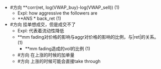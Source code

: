 - #方向 **corr(ret, log(VWAP_buy)-log(VWAP_sell)) (1)
	- Expl: how aggressive the followers are
	- **ANS * back_ret (1)
- #方向 挂单想成交，但是成交不了
	- Expl: 代表着流动性降低
	- **mm fading对价格的影响与aggr对价格的影响的比例，与|ret|的关系。(1)
		- **mm fading造成的vol的比例 (1)
	- #方向 在上涨的时候的加单量
	- #方向 上涨的时候可能会直接take through